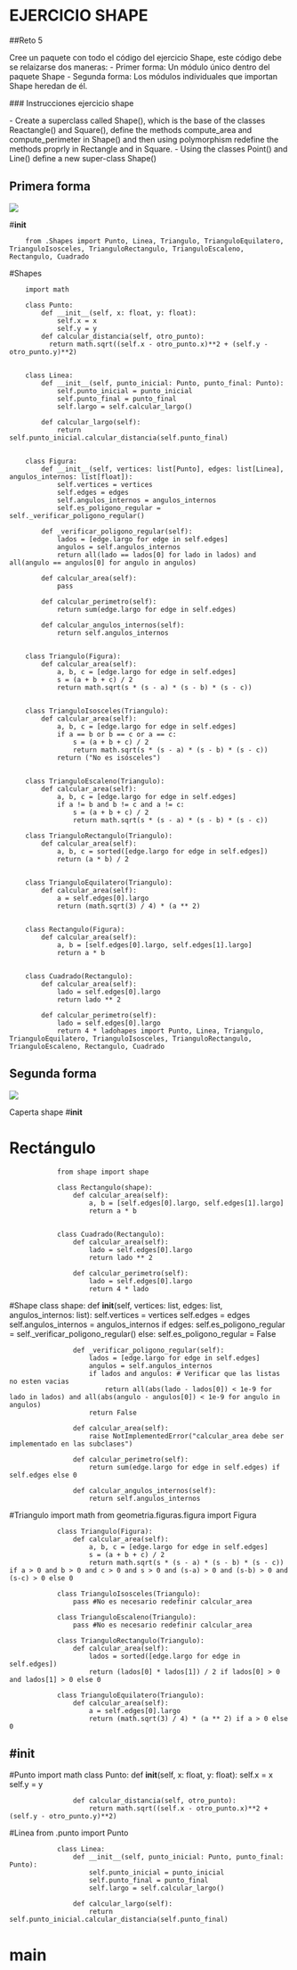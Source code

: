 # EJERCICIO SHAPE 
##Reto 5 
<P>
Cree un paquete con todo el código del ejercicio Shape, este código debe se relaizarse dos maneras: 
- Primer forma:
Un módulo único dentro del paquete Shape
- Segunda forma: 
Los módulos individuales que importan Shape heredan de él. 

</P>
### Instrucciones ejercicio shape 
<p>
- Create a superclass called Shape(), which is the base of the classes Reactangle() and Square(), define the methods compute_area and compute_perimeter in Shape() and then using polymorphism redefine the methods proprly in Rectangle and in Square.
- Using the classes Point() and Line() define a new super-class Shape() 
</p>

Primera forma 
-------------------------------
![](https://github.com/vcarreno52/Ejercicio_-Shape/blob/main/Carpeta%20Altenativa%201.png?raw=true)

#__init__


    
        from .Shapes import Punto, Linea, Triangulo, TrianguloEquilatero, TrianguloIsosceles, TrianguloRectangulo, TrianguloEscaleno, Rectangulo, Cuadrado


#Shapes


    
        import math

        class Punto:
            def __init__(self, x: float, y: float):
                self.x = x
                self.y = y
            def calcular_distancia(self, otro_punto):
              return math.sqrt((self.x - otro_punto.x)**2 + (self.y - otro_punto.y)**2)


        class Linea:
            def __init__(self, punto_inicial: Punto, punto_final: Punto):
                self.punto_inicial = punto_inicial
                self.punto_final = punto_final
                self.largo = self.calcular_largo()
        
            def calcular_largo(self):
                return self.punto_inicial.calcular_distancia(self.punto_final)
        
        
        class Figura:
            def __init__(self, vertices: list[Punto], edges: list[Linea], angulos_internos: list[float]):
                self.vertices = vertices
                self.edges = edges
                self.angulos_internos = angulos_internos
                self.es_poligono_regular = self._verificar_poligono_regular()
        
            def _verificar_poligono_regular(self):
                lados = [edge.largo for edge in self.edges]
                angulos = self.angulos_internos
                return all(lado == lados[0] for lado in lados) and all(angulo == angulos[0] for angulo in angulos)
        
            def calcular_area(self):
                pass
        
            def calcular_perimetro(self):
                return sum(edge.largo for edge in self.edges)
        
            def calcular_angulos_internos(self):
                return self.angulos_internos
        
        
        class Triangulo(Figura):
            def calcular_area(self):
                a, b, c = [edge.largo for edge in self.edges]
                s = (a + b + c) / 2
                return math.sqrt(s * (s - a) * (s - b) * (s - c))
        
        
        class TrianguloIsosceles(Triangulo):
            def calcular_area(self):
                a, b, c = [edge.largo for edge in self.edges]
                if a == b or b == c or a == c:
                    s = (a + b + c) / 2
                    return math.sqrt(s * (s - a) * (s - b) * (s - c))
                return ("No es isósceles")
        
        
        class TrianguloEscaleno(Triangulo):
            def calcular_area(self):
                a, b, c = [edge.largo for edge in self.edges]
                if a != b and b != c and a != c:
                    s = (a + b + c) / 2
                    return math.sqrt(s * (s - a) * (s - b) * (s - c))
        
        class TrianguloRectangulo(Triangulo):
            def calcular_area(self):
                a, b, c = sorted([edge.largo for edge in self.edges])
                return (a * b) / 2
        
        
        class TrianguloEquilatero(Triangulo):
            def calcular_area(self):
                a = self.edges[0].largo
                return (math.sqrt(3) / 4) * (a ** 2)
        
        
        class Rectangulo(Figura):
            def calcular_area(self):
                a, b = [self.edges[0].largo, self.edges[1].largo]
                return a * b
        
        
        class Cuadrado(Rectangulo):
            def calcular_area(self):
                lado = self.edges[0].largo
                return lado ** 2
        
            def calcular_perimetro(self):
                lado = self.edges[0].largo
                return 4 * ladohapes import Punto, Linea, Triangulo, TrianguloEquilatero, TrianguloIsosceles, TrianguloRectangulo,                        TrianguloEscaleno, Rectangulo, Cuadrado

Segunda forma 
-------------------------------
![](https://github.com/vcarreno52/Ejercicio_-Shape/blob/main/Carpeta%20Alternativa2.png?raw=true)



Caperta shape 
#__init__
# Rectángulo 
                from shape import shape
                
                class Rectangulo(shape):
                    def calcular_area(self):
                        a, b = [self.edges[0].largo, self.edges[1].largo]
                        return a * b
                
                
                class Cuadrado(Rectangulo):
                    def calcular_area(self):
                        lado = self.edges[0].largo
                        return lado ** 2
                
                    def calcular_perimetro(self):
                        lado = self.edges[0].largo
                        return 4 * lado
#Shape
                class shape:
                    def __init__(self, vertices: list, edges: list, angulos_internos: list):
                        self.vertices = vertices
                        self.edges = edges
                        self.angulos_internos = angulos_internos
                        if edges:
                            self.es_poligono_regular = self._verificar_poligono_regular()
                        else:
                            self.es_poligono_regular = False
                
                    def _verificar_poligono_regular(self):
                        lados = [edge.largo for edge in self.edges]
                        angulos = self.angulos_internos
                        if lados and angulos: # Verificar que las listas no esten vacias
                            return all(abs(lado - lados[0]) < 1e-9 for lado in lados) and all(abs(angulo - angulos[0]) < 1e-9 for angulo in angulos)
                        return False
                
                    def calcular_area(self):
                        raise NotImplementedError("calcular_area debe ser implementado en las subclases")
                
                    def calcular_perimetro(self):
                        return sum(edge.largo for edge in self.edges) if self.edges else 0
                
                    def calcular_angulos_internos(self):
                        return self.angulos_internos
#Triangulo
                import math
                from geometria.figuras.figura import Figura
                
                class Triangulo(Figura):
                    def calcular_area(self):
                        a, b, c = [edge.largo for edge in self.edges]
                        s = (a + b + c) / 2
                        return math.sqrt(s * (s - a) * (s - b) * (s - c)) if a > 0 and b > 0 and c > 0 and s > 0 and (s-a) > 0 and (s-b) > 0 and (s-c) > 0 else 0
                
                class TrianguloIsosceles(Triangulo):
                    pass #No es necesario redefinir calcular_area
                
                class TrianguloEscaleno(Triangulo):
                    pass #No es necesario redefinir calcular_area
                
                class TrianguloRectangulo(Triangulo):
                    def calcular_area(self):
                        lados = sorted([edge.largo for edge in self.edges])
                        return (lados[0] * lados[1]) / 2 if lados[0] > 0 and lados[1] > 0 else 0
                
                class TrianguloEquilatero(Triangulo):
                    def calcular_area(self):
                        a = self.edges[0].largo
                        return (math.sqrt(3) / 4) * (a ** 2) if a > 0 else 0
    
#__init__
-----------------------
#Punto 
                import math 
                class Punto:
                    def __init__(self, x: float, y: float):
                        self.x = x
                        self.y = y
                
                    def calcular_distancia(self, otro_punto):
                        return math.sqrt((self.x - otro_punto.x)**2 + (self.y - otro_punto.y)**2)
#Linea
                from .punto import Punto    
                
                class Linea:
                    def __init__(self, punto_inicial: Punto, punto_final: Punto):
                        self.punto_inicial = punto_inicial
                        self.punto_final = punto_final
                        self.largo = self.calcular_largo()
                
                    def calcular_largo(self):
                        return self.punto_inicial.calcular_distancia(self.punto_final)
# main 


            
    
